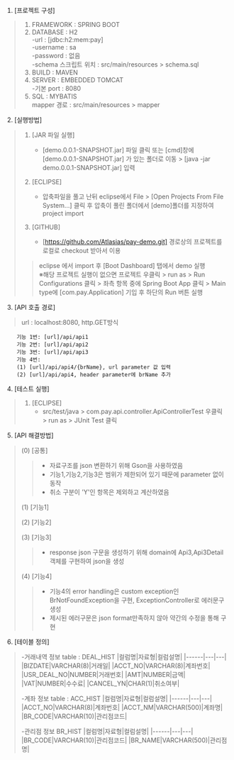 1. [프로젝트 구성]

>1. FRAMEWORK : SPRING BOOT</br>
>2. DATABASE : H2</br>
>          -url : [jdbc:h2:mem:pay]</br>
>          -username : sa</br>
>          -password : 없음</br>
>          -schema 스크립트 위치 : src/main/resources &gt; schema.sql</br>
>3. BUILD : MAVEN</br>
>4. SERVER : EMBEDDED TOMCAT</br>
>          -기본 port : 8080</br>
>5. SQL : MYBATIS</br>
>      mapper 경로 : src/main/resources &gt; mapper</br>

2. [실행방법]
>
>	1. [JAR 파일 실행]
>		- [demo.0.0.1-SNAPSHOT.jar] 파일 클릭 또는 [cmd]창에 [demo.0.0.1-SNAPSHOT.jar] 가 있는 폴더로 이동 &gt; [java -jar demo.0.0.1-SNAPSHOT.jar] 입력
>		
>	2. [ECLIPSE]
>		- 압축파일을 풀고 난뒤 eclipse에서 File > [Open Projects From File System...] 클릭 후 압축이 풀린 폴더에서 [demo]폴더를 지정하여 project import
>
>	3. [GITHUB]
>		- [https://github.com/Atlasias/pay-demo.git] 경로상의 프로젝트를 로컬로 checkout 받아서 이용
>		
>>eclipse 에서 import 후 [Boot Dashboard] 탭에서 demo 실행<br>
>>※해당 프로젝트 실행이 없으면 프로젝트 우클릭 &gt; run as &gt; Run Configurations 클릭 &gt; 좌측 항목 중에 Spring Boot App 클릭 &gt; Main type에 [com.pay.Application] 기입 후 하단의 Run 버튼 실행


3. [API 호출 경로]
>	url : localhost:8080, http.GET방식
	
	    기능 1번: [url]/api/api1
	    기능 2번: [url]/api/api2
	    기능 3번: [url]/api/api3
	    기능 4번: 
		(1) [url]/api/api4/{brName}, url parameter 값 입력
		(2) [url]/api/api4, header parameter에 brName 추가

4. [테스트 실행] 
>	1. [ECLIPSE] 
>		- src/test/java &gt; com.pay.api.controller.ApiControllerTest 우클릭 &gt; run as &gt; JUnit Test 클릭

5. [API 해결방법]
>
>	(0) [공통]
>> - 자료구조를 json 변환하기 위해 Gson을 사용하였음 <br>
>> - 기능1,기능2,기능3은 범위가 제한되어 있기 때문에 parameter 없이 동작 <br>
>> - 취소 구분이 'Y'인 항목은 제외하고 계산하였음 <br>
>> 
>	(1) [기능1]
>>
>	(2) [기능2]
>>
>	(3) [기능3]
>> - response json 구문을 생성하기 위해 domain에 Api3,Api3Detail 객체를 구현하여 json을 생성 <br>
>> 
>	(4) [기능4]
>> - 기능4의 error handling은 custom exception인 BrNotFoundException을 구현, ExceptionController로 에러문구 생성 <br>
>> - 제시된 에러구문은 json format만족하지 않아 약간의 수정을 통해 구현 <br>
>

6. [테이블 정의]
>
>-거래내역 정보 table : DEAL_HIST
>|컬럼명|자료형|컬럼설명|
>|------|---|---|
>|BIZDATE|VARCHAR(8)|거래일|
>|ACCT_NO|VARCHAR(8)|계좌번호|
>|USR_DEAL_NO|NUMBER|거래번호|
>|AMT|NUMBER|금액|
>|VAT|NUMBER|수수료|
>|CANCEL_YN|CHAR(1)|취소여부|
> 
>-계좌 정보 table : ACC_HIST
>|컬럼명|자료형|컬럼설명|
>|------|---|---|
>|ACCT_NO|VARCHAR(8)|계좌번호|
>|ACCT_NM|VARCHAR(500)|계좌명|
>|BR_CODE|VARCHAR(10)|관리점코드|
>
>-관리점 정보 BR_HIST
>|컬럼명|자료형|컬럼설명|
>|------|---|---|
>|BR_CODE|VARCHAR(10)|관리점코드|
>|BR_NAME|VARCHAR(500)|관리점명|
>

